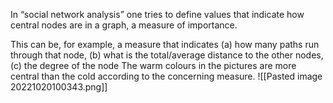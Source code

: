 In “social network analysis” one tries to define values that indicate how central nodes are in a graph, a measure of importance. 

This can be, for example, a measure that indicates 
(a) how many paths run through that node, 
(b) what is the total/average distance to the other nodes, 
(c) the degree of the node 
The warm colours in the pictures are more central than the cold according to the concerning measure.
![[Pasted image 20221020100343.png]]
